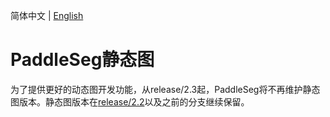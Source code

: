 简体中文 | [English](static.md)

# PaddleSeg静态图

为了提供更好的动态图开发功能，从release/2.3起，PaddleSeg将不再维护静态图版本。静态图版本在[release/2.2]([https://github.com/PaddlePaddle/PaddleSeg/tree/release/2.2/legacy)以及之前的分支继续保留。